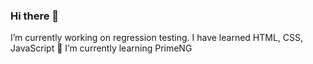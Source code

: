 ### Hi there 👋
I’m currently working on regression testing.
I have learned HTML, CSS, JavaScript
🌱 I’m currently learning PrimeNG
